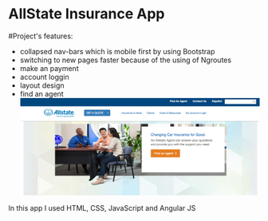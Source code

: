 #  AllState Insurance App 
#Project's features:
- collapsed nav-bars which is mobile first by using Bootstrap
- switching to new pages faster because of the using of Ngroutes 
- make an payment
- account loggin
- layout design
- find an agent
![alt tag](images/website-layout.png)

In this app I  used HTML, CSS, JavaScript and Angular JS
